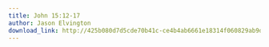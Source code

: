```yaml
---
title: John 15:12-17
author: Jason Elvington
download_link: http://425b080d7d5cde70b41c-ce4b4ab6661e18314f060829ab9d3455.r81.cf2.rackcdn.com/2013-06-02-john_15_12_17.mp3
---
```

